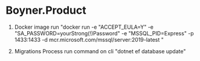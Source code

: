 # Boyner.Product

1. Docker image run
"docker run -e "ACCEPT_EULA=Y" -e "SA_PASSWORD=yourStrong(!)Password" -e "MSSQL_PID=Express" -p 1433:1433 -d mcr.microsoft.com/mssql/server:2019-latest "

2. Migrations Process
run command on cli "dotnet ef database update"

